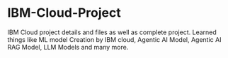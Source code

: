 # IBM-Cloud-Project
IBM Cloud project details and files as well as complete project.
Learned things like ML model Creation by IBM cloud, Agentic AI Model, Agentic AI RAG Model, LLM Models and many more.
